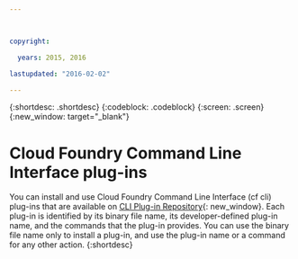```yaml
---



copyright:

  years: 2015, 2016

lastupdated: "2016-02-02"

---
```


{:shortdesc: .shortdesc}
{:codeblock: .codeblock}
{:screen: .screen}
{:new_window: target="_blank"}

# Cloud Foundry Command Line Interface plug-ins

You can install and use Cloud Foundry Command Line Interface (cf cli) plug-ins that are available on [CLI Plug-in Repository](http://plugins.ng.bluemix.net/){: new_window}. Each plug-in is identified by its binary file name, its developer-defined plug-in name, and the commands that the plug-in provides. You can use the binary file name only to install a plug-in, and use the plug-in name or a command for any other action.
{:shortdesc}
